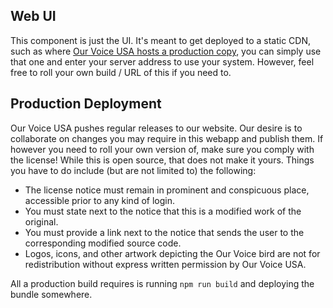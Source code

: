 
## Web UI

This component is just the UI. It's meant to get deployed to a static CDN, such as where [Our Voice USA hosts a production copy](https://apps.ourvoiceusa.org/HelloVoterHQ/), you can simply use that one and enter your server address to use your system. However, feel free to roll your own build / URL of this if you need to.

## Production Deployment

Our Voice USA pushes regular releases to our website. Our desire is to collaborate on changes you may require in this webapp and publish them. If however you need to roll your own version of, make sure you comply with the license! While this is open source, that does not make it yours. Things you have to do include (but are not limited to) the following:

* The license notice must remain in prominent and conspicuous place, accessible prior to any kind of login.
* You must state next to the notice that this is a modified work of the original.
* You must provide a link next to the notice that sends the user to the corresponding modified source code.
* Logos, icons, and other artwork depicting the Our Voice bird are not for redistribution without express written permission by Our Voice USA.

All a production build requires is running `npm run build` and deploying the bundle somewhere.

